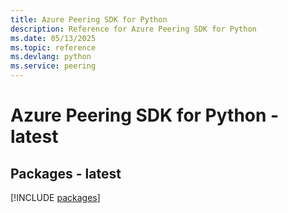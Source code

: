 ```yaml
---
title: Azure Peering SDK for Python
description: Reference for Azure Peering SDK for Python
ms.date: 05/13/2025
ms.topic: reference
ms.devlang: python
ms.service: peering
---
```

# Azure Peering SDK for Python - latest
## Packages - latest
[!INCLUDE [packages](peering-index.md)]